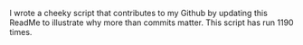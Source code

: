 I wrote a cheeky script that contributes to my Github by updating this ReadMe to illustrate why more than commits matter. This script has run 1190 times.